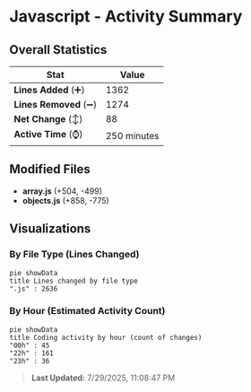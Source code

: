 # Javascript - Activity Summary 

## Overall Statistics

| Stat                   | Value                                                             |
| ---------------------- | ----------------------------------------------------------------- |
| **Lines Added** (➕)   | 1362                                          |
| **Lines Removed** (➖) | 1274                                        |
| **Net Change** (↕)    | 88                |
| **Active Time** (⌚)   | 250 minutes |


## Modified Files
- **array.js** (+504, -499)
- **objects.js** (+858, -775)

## Visualizations

### By File Type (Lines Changed)

```mermaid
pie showData
title Lines changed by file type
".js" : 2636
```

### By Hour (Estimated Activity Count)

```mermaid
pie showData
title Coding activity by hour (count of changes)
"00h" : 45
"22h" : 161
"23h" : 36
```


> **Last Updated:** 7/29/2025, 11:08:47 PM